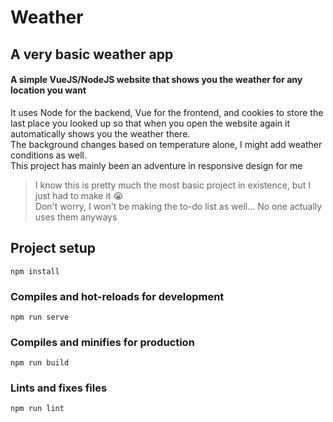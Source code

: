 # Weather
## A very basic weather app

#### A simple VueJS/NodeJS website that shows you the weather for any location you want
It uses Node for the backend, Vue for the frontend, and cookies to store the last place you looked up so that when you open the website again it automatically shows you the weather there. <br>
The background changes based on temperature alone, I might add weather conditions as well. <br>
This project has mainly been an adventure in responsive design for me
> I know this is pretty much the most basic project in existence, but I just had to make it 😭 <br>
> Don't worry, I won't be making the to-do list as well... No one actually uses them anyways


## Project setup
```
npm install
```

### Compiles and hot-reloads for development
```
npm run serve
```

### Compiles and minifies for production
```
npm run build
```

### Lints and fixes files
```
npm run lint
```
